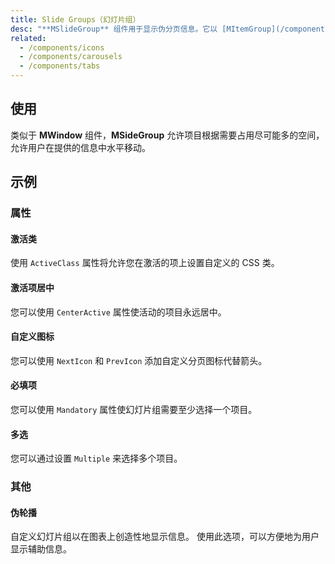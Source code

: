 ```yaml
---
title: Slide Groups（幻灯片组）
desc: "**MSlideGroup** 组件用于显示伪分页信息。它以 [MItemGroup](/components/item-groups) 为核心，为 [MTabs](/components/tabs) 和 [**MChipGroup**](/components/chip-groups) 等组件提供基础。"
related:
  - /components/icons
  - /components/carousels
  - /components/tabs
---
```


## 使用

类似于 **MWindow** 组件，**MSideGroup** 允许项目根据需要占用尽可能多的空间，允许用户在提供的信息中水平移动。

<slide-groups-usage></slide-groups-usage>

## 示例

### 属性

#### 激活类

使用 `ActiveClass` 属性将允许您在激活的项上设置自定义的 CSS 类。

<masa-example file="Examples.components.slide_groups.ActiveClass"></masa-example>

#### 激活项居中

您可以使用 `CenterActive` 属性使活动的项目永远居中。

<masa-example file="Examples.components.slide_groups.CenterActive"></masa-example>

#### 自定义图标

您可以使用 `NextIcon` 和 `PrevIcon` 添加自定义分页图标代替箭头。

<masa-example file="Examples.components.slide_groups.CustomIcons"></masa-example>

#### 必填项

您可以使用 `Mandatory` 属性使幻灯片组需要至少选择一个项目。

<masa-example file="Examples.components.slide_groups.Mandatory"></masa-example>

#### 多选

您可以通过设置 `Multiple` 来选择多个项目。

<masa-example file="Examples.components.slide_groups.Multiple"></masa-example>

### 其他

#### 伪轮播

自定义幻灯片组以在图表上创造性地显示信息。 使用此选项，可以方便地为用户显示辅助信息。

<masa-example file="Examples.components.slide_groups.PseudoCarousel"></masa-example>